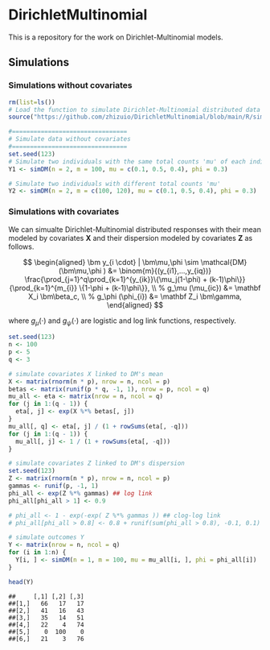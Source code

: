 # DirichletMultinomial

This is a repository for the work on Dirichlet-Multinomial models.

## Simulations

### Simulations without covariates

```r
rm(list=ls())
# Load the function to simulate Dirichlet-Multinomial distributed data
source("https://github.com/zhizuio/DirichletMultinomial/blob/main/R/simDM.R")

#================================
# Simulate data without covariates
#================================
set.seed(123)
# Simulate two individuals with the same total counts 'mu' of each individual
Y1 <- simDM(n = 2, m = 100, mu = c(0.1, 0.5, 0.4), phi = 0.3)

# Simulate two individuals with different total counts 'mu'
Y2 <- simDM(n = 2, m = c(100, 120), mu = c(0.1, 0.5, 0.4), phi = 0.3)
```

### Simulations with covariates

We can simualte Dirichlet-Multinomial distributed responses with their mean modeled by covariates $\mathbf X$ and their dispersion modeled by covariates $\mathbf Z$ as follows.

$$
\begin{aligned}
    \bm y_{i \cdot} | \bm\mu,\phi  \sim \mathcal{DM}(\bm\mu,\phi ) 
    &= \binom{m}{(y_{i1},...,y_{iq})} \frac{\prod_{j=1}^q\prod_{k=1}^{y_{ik}}\{\mu_j(1-\phi) + (k-1)\phi\}}{\prod_{k=1}^{m_{i}} \{1-\phi + (k-1)\phi\}}, \\
    %
    g_\mu (\mu_{ic}) &= \mathbf X_i \bm\beta_c, \\
    %
    g_\phi (\phi_{i}) &= \mathbf Z_i \bm\gamma, 
\end{aligned}
$$

where $g_\mu(\cdot)$ and $g_\psi(\cdot)$ are logistic and log link functions, respectively.

```r
set.seed(123)
n <- 100
p <- 5
q <- 3

# simulate covariates X linked to DM's mean
X <- matrix(rnorm(n * p), nrow = n, ncol = p)
betas <- matrix(runif(p * q, -1, 1), nrow = p, ncol = q)
mu_all <- eta <- matrix(nrow = n, ncol = q)
for (j in 1:(q - 1)) {
  eta[, j] <- exp(X %*% betas[, j])
}
mu_all[, q] <- eta[, j] / (1 + rowSums(eta[, -q]))
for (j in 1:(q - 1)) {
  mu_all[, j] <- 1 / (1 + rowSums(eta[, -q]))
}

# simulate covariates Z linked to DM's dispersion
set.seed(123)
Z <- matrix(rnorm(n * p), nrow = n, ncol = p)
gammas <- runif(p, -1, 1)
phi_all <- exp(Z %*% gammas) ## log link
phi_all[phi_all > 1] <- 0.9

# phi_all <- 1 - exp(-exp( Z %*% gammas )) ## clog-log link
# phi_all[phi_all > 0.8] <- 0.8 + runif(sum(phi_all > 0.8), -0.1, 0.1) # It's better to be smaller

# simulate outcomes Y
Y <- matrix(nrow = n, ncol = q)
for (i in 1:n) {
  Y[i, ] <- simDM(n = 1, m = 100, mu = mu_all[i, ], phi = phi_all[i])
}

head(Y)
```

```
##     [,1] [,2] [,3]
##[1,]   66   17   17
##[2,]   41   16   43
##[3,]   35   14   51
##[4,]   22    4   74
##[5,]    0  100    0
##[6,]   21    3   76
```